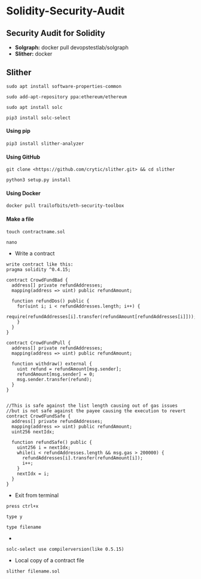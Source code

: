 # Solidity-Security-Audit

## Security Audit for Solidity
- **Solgraph:** docker pull devopstestlab/solgraph
- **Slither:** docker


## Slither 
```
sudo apt install software-properties-common
```

```
sudo add-apt-repository ppa:ethereum/ethereum
```

```
sudo apt install solc
```

```
pip3 install solc-select
```
#### Using pip
```
pip3 install slither-analyzer
```

#### Using GitHub
```
git clone <https://github.com/crytic/slither.git> && cd slither
```
```
python3 setup.py install
```
#### Using Docker
```
docker pull trailofbits/eth-security-toolbox
```
#### Make a file
```
touch contractname.sol
```
```
nano
```
- Write a contract
```
write contract like this:
pragma solidity ^0.4.15;

contract CrowdFundBad {
  address[] private refundAddresses;
  mapping(address => uint) public refundAmount;

  function refundDos() public {
    for(uint i; i < refundAddresses.length; i++) {
      require(refundAddresses[i].transfer(refundAmount[refundAddresses[i]]));
    }
  }
}

contract CrowdFundPull {
  address[] private refundAddresses;
  mapping(address => uint) public refundAmount;

  function withdraw() external {
    uint refund = refundAmount[msg.sender];
    refundAmount[msg.sender] = 0;
    msg.sender.transfer(refund);
  }
}


//This is safe against the list length causing out of gas issues
//but is not safe against the payee causing the execution to revert
contract CrowdFundSafe {
  address[] private refundAddresses;
  mapping(address => uint) public refundAmount;
  uint256 nextIdx;
  
  function refundSafe() public {
    uint256 i = nextIdx;
    while(i < refundAddresses.length && msg.gas > 200000) {
      refundAddresses[i].transfer(refundAmount[i]);
      i++;
    }
    nextIdx = i;
  }
}
```
- Exit from terminal
```
press ctrl+x
```
```
type y
```
```
type filename
```
- 
```
solc-select use compilerversion(like 0.5.15)
```

- Local copy of a contract file
```
slither filename.sol
```

